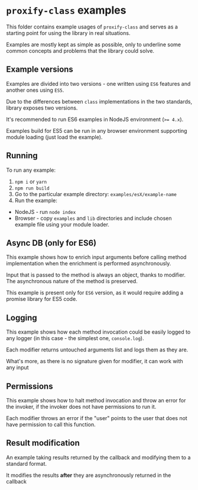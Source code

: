 # `proxify-class` examples

This folder contains example usages of `proxify-class` and serves as a starting point for using the library in real situations.

Examples are mostly kept as simple as possible, only to underline some common concepts and problems that the library could solve.

## Example versions

Examples are divided into two versions - one written using `ES6` features and another ones using `ES5`.

Due to the differences between `class` implementations in the two standards, library exposes two versions.

It's recommended to run ES6 examples in NodeJS environment (`>= 4.x`).

Examples build for ES5 can be run in any browser environment supporting module loading (just load the example).

## Running

To run any example:

1. `npm i` or `yarn`
2. `npm run build`
3. Go to the particular example directory: `examples/esX/example-name`
4. Run the example:
  - NodeJS - run `node index`
  - Browser - copy `examples` and `lib` directories and include chosen example file using your module loader.

## Async DB (only for ES6)

This example shows how to enrich input arguments before calling method implementation when the enrichment is performed asynchronously.

Input that is passed to the method is always an object, thanks to modifier. The asynchronous nature of the method is preserved.

This example is present only for `ES6` version, as it would require adding a promise library for ES5 code.

## Logging

This example shows how each method invocation could be easily logged to any logger (in this case - the simplest one, `console.log`).

Each modifier returns untouched arguments list and logs them as they are.

What's more, as there is no signature given for modifier, it can work with any input

## Permissions

This example shows how to halt method invocation and throw an error for the invoker, if the invoker does not have permissions to run it.

Each modifier throws an error if the "user" points to the user that does not have permission to call this function.

## Result modification

An example taking results returned by the callback and modifying them to a standard format.

It modifies the results **after** they are asynchronously returned in the callback
